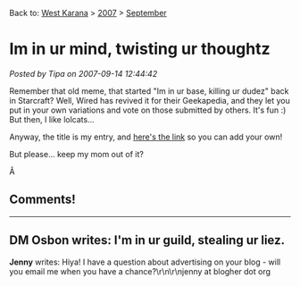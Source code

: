 Back to: [West Karana](/posts/westkarana.md) > [2007](/posts/2007/westkarana.md) > [September](./westkarana.md)
# Im in ur mind, twisting ur thoughtz

*Posted by Tipa on 2007-09-14 12:44:42*

Remember that old meme, that started "Im in ur base, killing ur dudez" back in Starcraft? Well, Wired has revived it for their Geekapedia, and they let you put in your own variations and vote on those submitted by others. It's fun :) But then, I like lolcats...

Anyway, the title is my entry, and [here's the link](http://www.wired.com/culture/geekipedia/magazine/geekipedia/im_in_ur) so you can add your own!

But please... keep my mom out of it?

Â 
## Comments!
---
**DM Osbon** writes: I'm in ur guild, stealing ur liez.
---
**Jenny** writes: Hiya!  I have a question about advertising on your blog - will you email me when you have a chance?\r\n\r\njenny at blogher dot org
